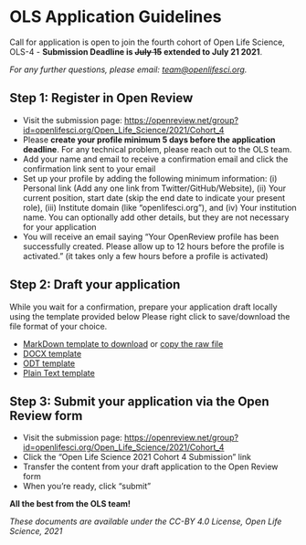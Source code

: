 # OLS Application Guidelines

Call for application is open to join the fourth cohort of Open Life Science, OLS-4 - **Submission Deadline is ~~July 15~~ extended to July 21 2021**.

*For any further questions, please email: [team@openlifesci.org](mailto:team@openlifesci.org).*

## Step 1: Register in Open Review

- Visit the submission page: https://openreview.net/group?id=openlifesci.org/Open_Life_Science/2021/Cohort_4 
- Please **create your profile minimum 5 days before the application deadline**. For any technical problem, please reach out to the OLS team.
- Add your name and email to receive a confirmation email and click the confirmation link sent to your email
- Set up your profile by adding the following minimum information: (i) Personal link (Add any one link from Twitter/GitHub/Website), (ii) Your current position, start date (skip the end date to indicate your present role), (iii) Institute domain (like “openlifesci.org”), and (iv) Your institution name. You can optionally add other details, but they are not necessary for your application 
- You will receive an email saying “Your OpenReview profile has been successfully created. Please allow up to 12 hours before the profile is activated.” (it takes only a few hours before a profile is activated)

## Step 2: Draft your application

While you wait for a confirmation, prepare your application draft locally using the template provided below
Please right click to save/download the file format of your choice.
- [MarkDown template to download](https://github.com/open-life-science/application-forms/raw/master/OLS-4-application-template.md) or [copy the raw file](https://raw.githubusercontent.com/open-life-science/application-forms/master/OLS-4-application-template.md)
- [DOCX template](https://github.com/open-life-science/application-forms/raw/master/OLS-4-application-template.docx)
- [ODT template](https://github.com/open-life-science/application-forms/raw/master/OLS-4-application-template.odt)
- [Plain Text template](https://github.com/open-life-science/application-forms/raw/master/OLS-4-application-template.txt)

## Step 3: Submit your application via the Open Review form

- Visit the submission page: https://openreview.net/group?id=openlifesci.org/Open_Life_Science/2021/Cohort_4 
- Click the “Open Life Science 2021 Cohort 4 Submission” link
- Transfer the content from your draft application to the Open Review form 
- When you’re ready, click “submit” 

**All the best from the OLS team!**

*These documents are available under the CC-BY 4.0 License, Open Life Science, 2021*
